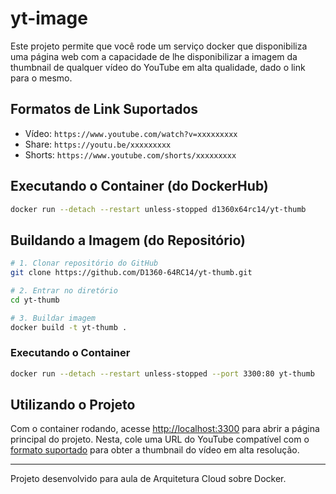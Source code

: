 # yt-image

Este projeto permite que você rode um serviço docker que disponibiliza uma página
web com a capacidade de lhe disponibilizar a imagem da thumbnail de qualquer vídeo
do YouTube em alta qualidade, dado o link para o mesmo.

## Formatos de Link Suportados

- Vídeo: `https://www.youtube.com/watch?v=xxxxxxxxx`
- Share: `https://youtu.be/xxxxxxxxx`
- Shorts: `https://www.youtube.com/shorts/xxxxxxxxx`

## Executando o Container (do DockerHub)

```bash
docker run --detach --restart unless-stopped d1360x64rc14/yt-thumb
```

## Buildando a Imagem (do Repositório)

```bash
# 1. Clonar repositório do GitHub
git clone https://github.com/D1360-64RC14/yt-thumb.git

# 2. Entrar no diretório
cd yt-thumb

# 3. Buildar imagem
docker build -t yt-thumb .
```

### Executando o Container

```bash
docker run --detach --restart unless-stopped --port 3300:80 yt-thumb
```

## Utilizando o Projeto

Com o container rodando, acesse
<a href="http://localhost:3300" target="_blank">http://localhost:3300</a>
para abrir a página principal do projeto. Nesta, cole uma URL do YouTube compatível
com o [formato suportado](#formatos-de-link-suportados) para obter a thumbnail
do vídeo em alta resolução.

---

Projeto desenvolvido para aula de Arquitetura Cloud sobre Docker.